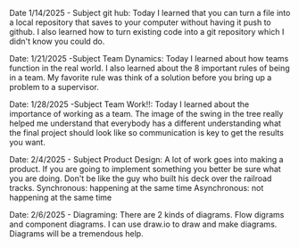 Date 1/14/2025 - Subject git hub: Today I learned that you can turn a file into a local 
repository that saves to your computer without having it push to github. I also learned 
how to turn existing code into a git repository which I didn't know you could do.

Date: 1/21/2025 -Subject Team Dynamics: Today I learned about how teams function in the
 real world. I also learned about the 8 important rules of being in a team. My favorite
 rule was think of a solution before you bring up a problem to a supervisor.
 
 Date: 1/28/2025 -Subject Team Work!!: Today I learned about the importance of working as a team. The image of the swing in the tree really helped me understand that everybody has a different understanding what the final project should look like so communication is key to get the results you want. 

Date: 2/4/2025 - Subject Product Design:
A lot of work goes into making a product. If you are going to implement something you better be sure what you are doing. Don't be like the guy who built his deck over the railroad tracks.
Synchronous: happening at the same time
Asynchronous: not happening at the same time

Date: 2/6/2025 - Diagraming:
There are 2 kinds of diagrams. Flow digrams and component diagrams. I can use draw.io to 
draw and make diagrams. Diagrams will be a tremendous help. 